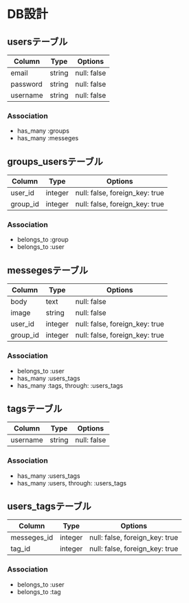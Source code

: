 # DB設計

## usersテーブル
|Column|Type|Options|
|------|----|-------|
|email|string|null: false|
|password|string|null: false|
|username|string|null: false|
### Association
- has_many :groups
- has_many :messeges

## groups_usersテーブル

|Column|Type|Options|
|------|----|-------|
|user_id|integer|null: false, foreign_key: true|
|group_id|integer|null: false, foreign_key: true|

### Association
- belongs_to :group
- belongs_to :user

## messegesテーブル
|Column|Type|Options|
|------|----|-------|
|body|text|null: false|
|image|string|null: false|
|user_id|integer|null: false, foreign_key: true|
|group_id|integer|null: false, foreign_key: true|

### Association
- belongs_to :user
- has_many :users_tags
- has_many  :tags,  through:  :users_tags

## tagsテーブル
|Column|Type|Options|
|------|----|-------|
|username|string|null: false|
### Association
- has_many :users_tags
- has_many  :users,  through:  :users_tags

## users_tagsテーブル
|Column|Type|Options|
|------|----|-------|
|messeges_id|integer|null: false, foreign_key: true|
|tag_id|integer|null: false, foreign_key: true|
### Association
- belongs_to :user
- belongs_to :tag
